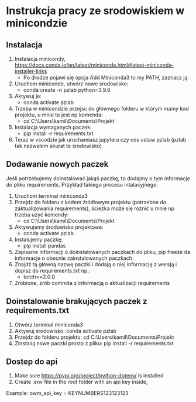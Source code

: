 # Instrukcja pracy ze srodowiskiem w minicondzie

## Instalacja

1. Instalacja minicondy, https://docs.conda.io/en/latest/miniconda.html#latest-miniconda-installer-links
	- Po drodze pojawi się opcja Add Miniconda3 to my PATH, zaznacz ją
2. Uruchom miniconde, utwórz nowe środowisko: 
    - conda create -n pzlab python=3.9.6
3. Aktywuj je: 
    - conda activate pzlab
4. Trzeba w minicondzie przejsc do głównego folderu w którym mamy kod projektu, u mnie to jest np komenda: 
    - cd C:\Users\kamil\Documents\Projekt
5. Instalacja wymaganych paczek: 
    - pip install -r requirements.txt
6. Teraz w vscodzie jak uruchamiasz jupytera czy cos ustaw pzlab (pzlab tak nazwałem akurat te środowisko)

## Dodawanie nowych paczek
Jeśli potrzebujemy doinstalować jakąś paczkę, to dodajmy o tym informacje do pliku requirements. Przykład takiego procesu intalacyjnego:

1. Uruchom terminal miniconda3
2. Przejdz do folderu z kodem źródłowym projektu (potrzebne do zaktualizowania requirements), ścieżka może się różnić u mnie np trzeba użyć komendy: 
    - cd C:\Users\kamil\Documents\Projekt
3. Aktywujemy środowisko projektowe: 
    - conda activate pzlab
4. Instalujemy paczkę: 
    - pip install pandas
5. Zapisanie informacji o doinstalowanych paczkach do pliku, pip freeze da informacje o obecnie zainstalowanych paczkach. 
6. Znajdź tą główną nazwę paczki i dodają o niej informację z wersją i dopisz do requirements.txt np.:
    - torch==2.0.0
6. Zrobione, zrób commita z informacją o aktualizacji requirements


## Doinstalowanie brakujących paczek z requirements.txt
1. Otwórz terminal miniconda3
2. Aktywuj środowisko: conda activate pzlab
3. Przejdz do folderu projektu: cd C:\Users\kamil\Documents\Projekt
4. Zinstaluj nowe paczki prosto z pliku: pip install -r requirements.txt


## Dostep do api
1. Make sure https://pypi.org/project/python-dotenv/ is installed
2. Create .env file in the root folder with an api key inside,

Example:
owm_api_key = KEYNUMBERS123123123